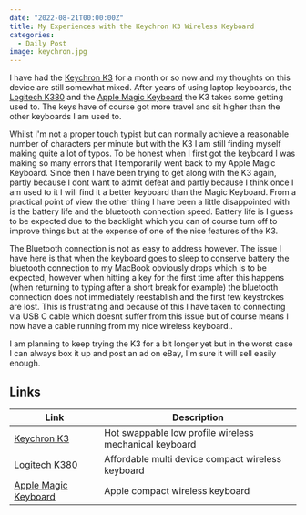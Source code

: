 ```yaml
---
date: "2022-08-21T00:00:00Z"
title: My Experiences with the Keychron K3 Wireless Keyboard
categories:
  - Daily Post
image: keychron.jpg
---
```

I have had the [Keychron K3](https://www.keychron.com/pages/keychron-k3-wireless-mechanical-keyboard) for a month or so now and my thoughts on this device are still somewhat mixed. After years of using laptop keyboards, the [Logitech K380](https://www.logitech.com/en-gb/products/keyboards/k380-multi-device.html) and the [Apple Magic Keyboard](https://www.apple.com/uk/shop/product/MK2A3B/A/magic-keyboard-british-english) the K3 takes some getting used to. The keys have of course got more travel and sit higher than the other keyboards I am used to. 

<!--more-->

Whilst I'm not a proper touch typist but can normally achieve a reasonable number of characters per minute but with the K3 I am still finding myself making quite a lot of typos. To be honest when I first got the keyboard I was making so many errors that I temporarily went back to my Apple Magic Keyboard. Since then I have been trying to get along with the K3 again, partly because I dont want to admit defeat and partly because I think once I am used to it I will find it a better keyboard than the Magic Keyboard.
From a practical point of view the other thing I have been a little disappointed with is the battery life and the bluetooth connection speed. Battery life is I guess to be expected due to the backlight which you can of course turn off to improve things but at the expense of one of the nice features of the K3.

The Bluetooth connection is not as easy to address however. The issue I have here is that when the keyboard goes to sleep to conserve battery the bluetooth connection to my MacBook obviously drops which is to be expected, however when hitting a key for the first time after this happens (when returning to typing after a short break for example) the bluetooth connection does not immediately reestablish and the first few keystrokes are lost. This is frustrating and because of this I have taken to connecting via USB C cable which doesnt suffer from this issue but of course means I now have a cable running from my nice wireless keyboard..

I am planning to keep trying the K3 for a bit longer yet but in the worst case I can always box it up and post an ad on eBay, I'm sure it will sell easily enough.

## Links

|Link|Description|
|--------|----|
|[Keychron K3](https://www.keychron.com/pages/keychron-k3-wireless-mechanical-keyboard)| Hot swappable low profile wireless mechanical keyboard |
|[Logitech K380](https://www.logitech.com/en-gb/products/keyboards/k380-multi-device.html)| Affordable multi device compact wireless keyboard|
|[Apple Magic Keyboard](https://www.apple.com/uk/shop/product/MK2A3B/A/magic-keyboard-british-english)| Apple compact wireless keyboard|
